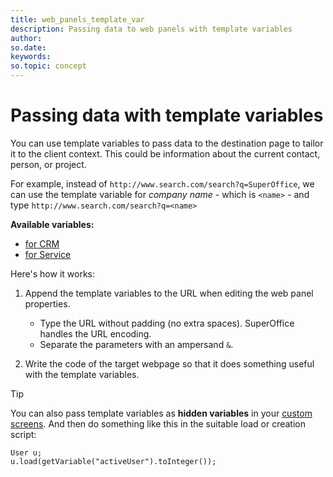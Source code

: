 ```yaml
---
title: web_panels_template_var
description: Passing data to web panels with template variables
author:
so.date:
keywords:
so.topic: concept
---
```


# Passing data with template variables

You can use template variables to pass data to the destination page to tailor it to the client context. This could be information about the current contact, person, or project.

For example, instead of `http://www.search.com/search?q=SuperOffice`, we can use the template variable for *company name* - which is `<name>` - and type `http://www.search.com/search?q=<name>`

**Available variables:**

* [for CRM][4]
* [for Service][5]

Here's how it works:

1. Append the template variables to the URL when editing the web panel properties.
    * Type the URL without padding (no extra spaces). SuperOffice handles the URL encoding.
    * Separate the parameters with an ampersand `&`.

2. Write the code of the target webpage so that it does something useful with the template variables.

> [!TIP]
> You can also pass template variables as **hidden variables** in your [custom screens][6]. And then do something like this in the suitable load or creation script:

```crmscript
User u;
u.load(getVariable("activeUser").toInteger());
```

<!-- Referenced links -->
[3]: http://www.ietf.org/rfc/rfc2279.txt
[4]: https://community.superoffice.com/documentation/help/EN/CRM/8.5/UserHelp/index.htm#t=StandardCRM%2Fchap02%2FTemplate_variables.htm
[5]: https://community.superoffice.com/documentation/help/EN/CRM/8.5/UserHelp/index.htm#t=Service%2Ftopics%2FTemplate_variables.html
[6]: ../custom-screens/index.md
